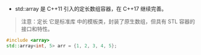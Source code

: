 * std::array 是 C++11 引入的定长数组容器，在 C++17 继续完善。
> 注意：定长
> 它是标准库 <array> 中的模板类，封装了原生数组，但具有 STL 容器的接口和特性。
```C++
#include <array>
std::array<int, 5> arr = {1, 2, 3, 4, 5};

```